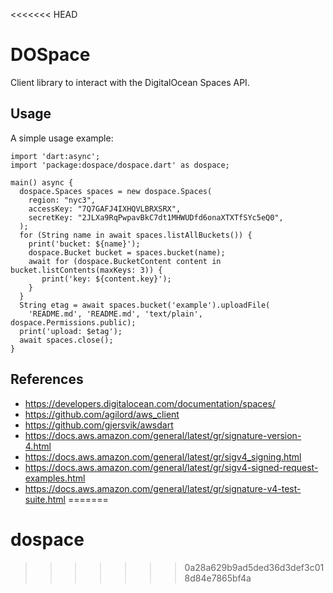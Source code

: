 <<<<<<< HEAD
# DOSpace

Client library to interact with the DigitalOcean Spaces API.

## Usage

A simple usage example:

```
import 'dart:async';
import 'package:dospace/dospace.dart' as dospace;

main() async {
  dospace.Spaces spaces = new dospace.Spaces(
    region: "nyc3",
    accessKey: "7Q7GAFJ4IXHQVLBRXSRX",
    secretKey: "2JLXa9RqPwpavBkC7dt1MHWUDfd6onaXTXTfSYc5eQ0",
  );
  for (String name in await spaces.listAllBuckets()) {
    print('bucket: ${name}');
    dospace.Bucket bucket = spaces.bucket(name);
    await for (dospace.BucketContent content in bucket.listContents(maxKeys: 3)) {
       print('key: ${content.key}');
    }
  }
  String etag = await spaces.bucket('example').uploadFile(
    'README.md', 'README.md', 'text/plain', dospace.Permissions.public);
  print('upload: $etag');
  await spaces.close();
}
```

## References

* https://developers.digitalocean.com/documentation/spaces/
* https://github.com/agilord/aws_client
* https://github.com/gjersvik/awsdart
* https://docs.aws.amazon.com/general/latest/gr/signature-version-4.html
* https://docs.aws.amazon.com/general/latest/gr/sigv4_signing.html
* https://docs.aws.amazon.com/general/latest/gr/sigv4-signed-request-examples.html
* https://docs.aws.amazon.com/general/latest/gr/signature-v4-test-suite.html
=======
# dospace
>>>>>>> 0a28a629b9ad5ded36d3def3c018d84e7865bf4a
